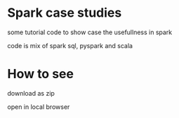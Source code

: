 # Spark case studies

some tutorial code to show case the usefullness in spark

code is mix of spark sql, pyspark and scala

# How to see

download as zip

open in local browser

